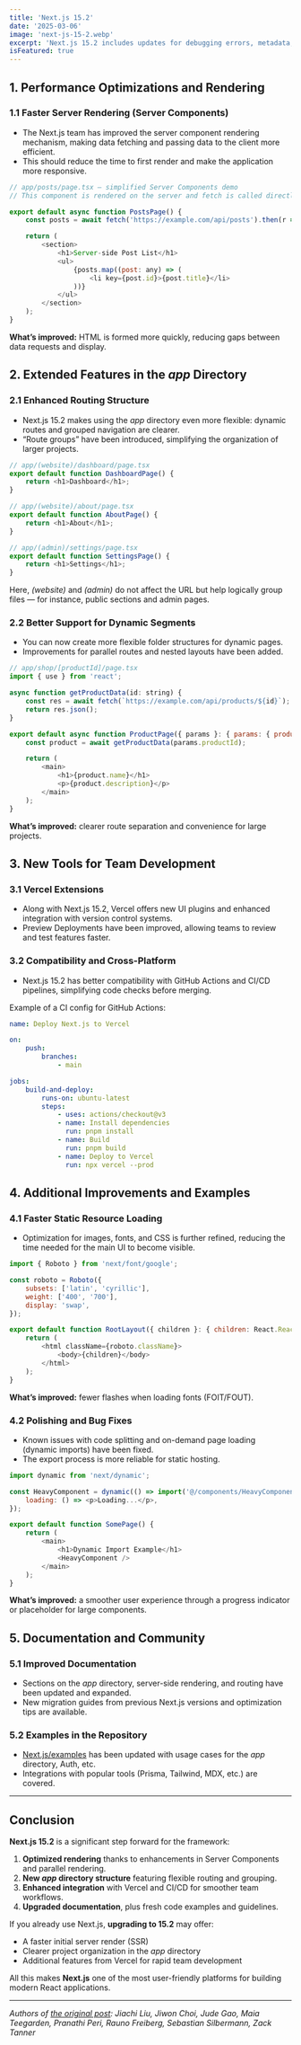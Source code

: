```yaml
---
title: 'Next.js 15.2'
date: '2025-03-06'
image: 'next-js-15-2.webp'
excerpt: 'Next.js 15.2 includes updates for debugging errors, metadata, Turbopack.'
isFeatured: true
---
```


## 1. Performance Optimizations and Rendering

### 1.1 Faster Server Rendering (Server Components)

- The Next.js team has improved the server component rendering mechanism, making data fetching and passing data to the
  client more efficient.
- This should reduce the time to first render and make the application more responsive.

```js
// app/posts/page.tsx — simplified Server Components demo
// This component is rendered on the server and fetch is called directly

export default async function PostsPage() {
    const posts = await fetch('https://example.com/api/posts').then(r => r.json());

    return (
        <section>
            <h1>Server-side Post List</h1>
            <ul>
                {posts.map((post: any) => (
                    <li key={post.id}>{post.title}</li>
                ))}
            </ul>
        </section>
    );
}
```

**What’s improved:** HTML is formed more quickly, reducing gaps between data requests and display.



## 2. Extended Features in the _app_ Directory

### 2.1 Enhanced Routing Structure

- Next.js 15.2 makes using the _app_ directory even more flexible: dynamic routes and grouped navigation are clearer.
- “Route groups” have been introduced, simplifying the organization of larger projects.

```js
// app/(website)/dashboard/page.tsx
export default function DashboardPage() {
    return <h1>Dashboard</h1>;
}

// app/(website)/about/page.tsx
export default function AboutPage() {
    return <h1>About</h1>;
}

// app/(admin)/settings/page.tsx
export default function SettingsPage() {
    return <h1>Settings</h1>;
}

```

Here, _(website)_ and _(admin)_ do not affect the URL but help logically group files — for instance, public sections and
admin pages.

### 2.2 Better Support for Dynamic Segments

- You can now create more flexible folder structures for dynamic pages.
- Improvements for parallel routes and nested layouts have been added.

```js
// app/shop/[productId]/page.tsx
import { use } from 'react';

async function getProductData(id: string) {
    const res = await fetch(`https://example.com/api/products/${id}`);
    return res.json();
}

export default async function ProductPage({ params }: { params: { productId: string } }) {
    const product = await getProductData(params.productId);

    return (
        <main>
            <h1>{product.name}</h1>
            <p>{product.description}</p>
        </main>
    );
}
```

**What’s improved:** clearer route separation and convenience for large projects.



## 3. New Tools for Team Development

### 3.1 Vercel Extensions

- Along with Next.js 15.2, Vercel offers new UI plugins and enhanced integration with version control systems.
- Preview Deployments have been improved, allowing teams to review and test features faster.

### 3.2 Compatibility and Cross-Platform

- Next.js 15.2 has better compatibility with GitHub Actions and CI/CD pipelines, simplifying code checks before merging.

Example of a CI config for GitHub Actions:

```yaml
name: Deploy Next.js to Vercel

on:
    push:
        branches:
            - main

jobs:
    build-and-deploy:
        runs-on: ubuntu-latest
        steps:
            - uses: actions/checkout@v3
            - name: Install dependencies
              run: pnpm install
            - name: Build
              run: pnpm build
            - name: Deploy to Vercel
              run: npx vercel --prod
```



## 4. Additional Improvements and Examples

### 4.1 Faster Static Resource Loading

- Optimization for images, fonts, and CSS is further refined, reducing the time needed for the main UI to become
  visible.

```js
import { Roboto } from 'next/font/google';

const roboto = Roboto({
    subsets: ['latin', 'cyrillic'],
    weight: ['400', '700'],
    display: 'swap',
});

export default function RootLayout({ children }: { children: React.ReactNode }) {
    return (
        <html className={roboto.className}>
            <body>{children}</body>
        </html>
    );
}
```

**What’s improved:** fewer flashes when loading fonts (FOIT/FOUT).

### 4.2 Polishing and Bug Fixes

- Known issues with code splitting and on-demand page loading (dynamic imports) have been fixed.
- The export process is more reliable for static hosting.

```js
import dynamic from 'next/dynamic';

const HeavyComponent = dynamic(() => import('@/components/HeavyComponent'), {
    loading: () => <p>Loading...</p>,
});

export default function SomePage() {
    return (
        <main>
            <h1>Dynamic Import Example</h1>
            <HeavyComponent />
        </main>
    );
}
```

**What’s improved:** a smoother user experience through a progress indicator or placeholder for large components.



## 5. Documentation and Community

### 5.1 Improved Documentation

- Sections on the _app_ directory, server-side rendering, and routing have been updated and expanded.
- New migration guides from previous Next.js versions and optimization tips are available.

### 5.2 Examples in the Repository

- [Next.js/examples](https://github.com/vercel/next.js/tree/canary/examples) has been updated with usage cases for the
  _app_ directory, Auth, etc.
- Integrations with popular tools (Prisma, Tailwind, MDX, etc.) are covered.

---

## Conclusion

**Next.js 15.2** is a significant step forward for the framework:

1. **Optimized rendering** thanks to enhancements in Server Components and parallel rendering.
2. **New _app_ directory structure** featuring flexible routing and grouping.
3. **Enhanced integration** with Vercel and CI/CD for smoother team workflows.
4. **Upgraded documentation**, plus fresh code examples and guidelines.

If you already use Next.js, **upgrading to 15.2** may offer:

- A faster initial server render (SSR)
- Clearer project organization in the _app_ directory
- Additional features from Vercel for rapid team development

All this makes **Next.js** one of the most user-friendly platforms for building modern React applications.

---

_Authors of [the original post](https://nextjs.org/blog/next-15-2): Jiachi Liu, Jiwon Choi, Jude Gao, Maia Teegarden, Pranathi Peri, Rauno Freiberg, Sebastian Silbermann, Zack Tanner_
